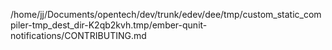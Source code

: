/home/jj/Documents/opentech/dev/trunk/edev/dee/tmp/custom_static_compiler-tmp_dest_dir-K2qb2kvh.tmp/ember-qunit-notifications/CONTRIBUTING.md